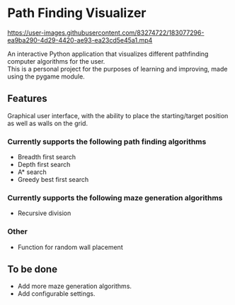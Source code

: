 # Path Finding Visualizer  

https://user-images.githubusercontent.com/83274722/183077296-ea9ba290-4d29-4420-ae93-ea23cd5e45a1.mp4


An interactive Python application that visualizes different pathfinding computer algorithms for the user.  
This is a personal project for the purposes of learning and improving, made using the pygame module.

## Features
Graphical user interface, with the ability to place the starting/target position as well as walls on the grid.  

### Currently supports the following path finding algorithms  
- Breadth first search
- Depth first search
- A* search
- Greedy best first search  
  
### Currently supports the following maze generation algorithms  
- Recursive division  
  
### Other
- Function for random wall placement  

## To be done
- Add more maze generation algorithms.
- Add configurable settings.
